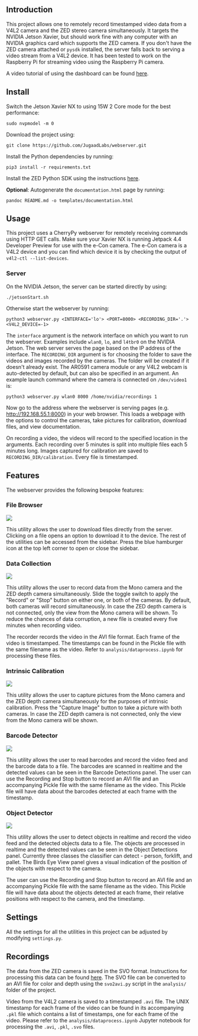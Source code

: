 ## Introduction

This project allows one to remotely record timestamped video data from a V4L2 camera and the ZED stereo camera simultaneously. It targets the NVIDIA Jetson Xavier, but should work fine with any computer with an NVIDIA graphics card which supports the ZED camera. If you don't have the ZED camera attached or `pysdk` installed, the server falls back to serving a video stream from a V4L2 device. It has been tested to work on the Raspberry Pi for streaming video using the Raspberry Pi camera.

A video tutorial of using the dashboard can be found [here](https://youtu.be/_Sp9WvgxLE0).

## Install

Switch the Jetson Xavier NX to using 15W 2 Core mode for the best performance:

```
sudo nvpmodel -m 0
```

Download the project using:

```
git clone https://github.com/JugaadLabs/webserver.git
```

Install the Python dependencies by running:

```
pip3 install -r requirements.txt
```

Install the ZED Python SDK using the instructions [here](https://www.stereolabs.com/docs/app-development/python/install/).

**Optional**: Autogenerate the `documentation.html` page by running:

```
pandoc README.md -o templates/documentation.html
```

## Usage

This project uses a CherryPy webserver for remotely receiving commands using HTTP GET calls. Make sure your Xavier NX is running Jetpack 4.4 Developer Preview for use with the e-Con camera. The e-Con camera is a V4L2 device and you can find which device it is by checking the output of `v4l2-ctl --list-devices`.

### Server

On the NVIDIA Jetson, the server can be started directly by using:

```
./jetsonStart.sh
```

Otherwise start the webserver by running:

```
python3 webserver.py <INTERFACE='lo'> <PORT=8000> <RECORDING_DIR='.'> <V4L2_DEVICE=-1>
```

The `interface` argument is the network interface on which you want to run the webserver. Examples include `wlan0`, `lo`, and `l4tbr0` on the NVIDIA Jetson. The web server serves the page based on the IP address of the interface. The `RECORDING_DIR` argument is for choosing the folder to save the videos and images recorded by the cameras. The folder will be created if it doesn't already exist. The AR0591 camera module or any V4L2 webcam is auto-detected by default, but can also be specified in an argument. An example launch command where the camera is connected on `/dev/video1` is:

```
python3 webserver.py wlan0 8000 /home/nvidia/recordings 1
```

Now go to the address where the webserver is serving pages (e.g. http://192.168.55.1:8000) in your web browser. This loads a webpage with the options to control the cameras, take pictures for calibration, download files, and view documentation.

On recording a video, the videos will record to the specified location in the arguments. Each recording over 5 minutes is split into multiple files each 5 minutes long. Images captured for calibration are saved to `RECORDING_DIR/calibration`. Every file is timestamped.

## Features

The webserver provides the following bespoke features:

### File Browser

![](vendor/screenshots/files.png)

This utility allows the user to download files directly from the server. Clicking on a file opens an option to download it to the device. The rest of the utilities can be accessed from the sidebar. Press the blue hamburger icon at the top left corner to open or close the sidebar.

### Data Collection

![](vendor/screenshots/data.png)

This utility allows the user to record data from the Mono camera and the ZED depth camera simultaneously. Slide the toggle switch to apply the "Record" or "Stop" button on either one, or both of the cameras. By default, both cameras will record simultaneously. In case the ZED depth camera is not connected, only the view from the Mono camera will be shown. To reduce the chances of data corruption, a new file is created every five minutes when recording video.

The recorder records the video in the AVI file format. Each frame of the video is timestamped. The timestamps can be found in the Pickle file with the same filename as the video. Refer to `analysis/dataprocess.ipynb` for processing these files.

### Intrinsic Calibration

![](vendor/screenshots/calibration.png)

This utility allows the user to capture pictures from the Mono camera and the ZED depth camera simultaneously for the purposes of intrinsic calibration. Press the "Capture Image" button to take a picture with both cameras. In case the ZED depth camera is not connected, only the view from the Mono camera will be shown.

### Barcode Detector

![](vendor/screenshots/barcode.png)

This utility allows the user to read barcodes and record the video feed and the barcode data to a file. The barcodes are scanned in realtime and the detected values can be seen in the Barcode Detections panel. The user can use the Recording and Stop button to record an AVI file and an accompanying Pickle file with the same filename as the video. This Pickle file will have data about the barcodes detected at each frame with the timestamp.

### Object Detector

![](vendor/screenshots/detector.png)

This utility allows the user to detect objects in realtime and record the video feed and the detected objects data to a file. The objects are processed in realtime and the detected values can be seen in the Object Detections panel. Currently three classes the classifier can detect - person, forklift, and pallet. The Birds Eye View panel gives a visual indication of the position of the objects with respect to the camera.

 The user can use the Recording and Stop button to record an AVI file and an accompanying Pickle file with the same filename as the video. This Pickle file will have data about the objects detected at each frame, their relative positions with respect to the camera, and the timestamp.

## Settings

All the settings for all the utilities in this project can be adjusted by modifying `settings.py`.

## Recordings

The data from the ZED camera is saved in the SVO format. Instructions for processing this data can be found [here](https://www.stereolabs.com/docs/video/recording/). The SVO file can be converted to an AVI file for color and depth using the `svo2avi.py` script in the `analysis/` folder of the project.

Video from the V4L2 camera is saved to a timestamped `.avi` file. The UNIX timestamp for each frame of the video can be found in its accompanying `.pkl` file which contains a list of timestamps, one for each frame of the video. Please refer to the `analysis/dataprocess.ipynb` Jupyter notebook for processing the `.avi`, `.pkl`, `.svo` files.
